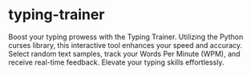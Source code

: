 # typing-trainer
Boost your typing prowess with the Typing Trainer. Utilizing the Python curses library, this interactive tool enhances your speed and accuracy. Select random text samples, track your Words Per Minute (WPM), and receive real-time feedback. Elevate your typing skills effortlessly.
